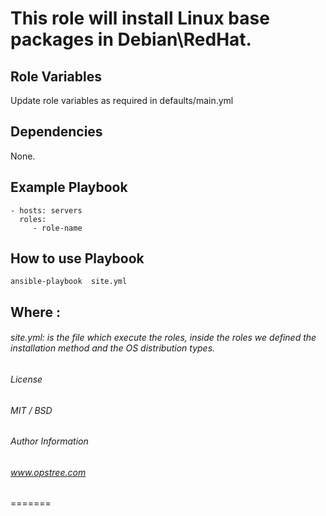 #  This role will install Linux base packages in Debian\RedHat.


Role Variables
--------------

Update role variables as required in defaults/main.yml

Dependencies
------------
None.

Example Playbook
----------------

    - hosts: servers
      roles:
         - role-name

How to use Playbook
-------------------

``` ansible-playbook  site.yml ```

Where :
-------

###### site.yml: is the file which execute the roles, inside the roles we defined the installation method and the OS distribution types.

###### License

###### MIT / BSD

###### Author Information

###### www.opstree.com
=======
